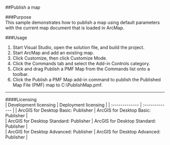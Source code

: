 ##Publish a map

###Purpose  
This sample demonstrates how to publish a map using default parameters with the current map document that is loaded in ArcMap.  


###Usage
1. Start Visual Studio, open the solution file, and build the project.  
1. Start ArcMap and add an existing map.  
1. Click Customize, then click Customize Mode.  
1. Click the Commands tab and select the Add-in Controls category.   
1. Click and drag Publish a PMF Map from the Commands list onto a toolbar.  
1. Click the Publish a PMF Map add-in command to publish the Published Map File (PMF) map to C:\PublishMap.pmf.  









---------------------------------

####Licensing  
| Development licensing | Deployment licensing | 
| :------------- | :------------- | 
| ArcGIS for Desktop Basic: Publisher | ArcGIS for Desktop Basic: Publisher |  
| ArcGIS for Desktop Standard: Publisher | ArcGIS for Desktop Standard: Publisher |  
| ArcGIS for Desktop Advanced: Publisher | ArcGIS for Desktop Advanced: Publisher |  


